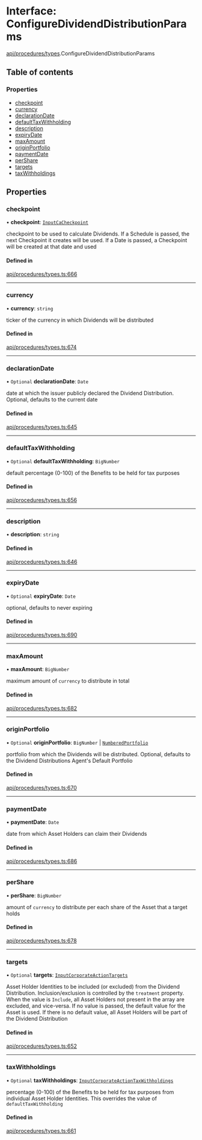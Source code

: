 # Interface: ConfigureDividendDistributionParams

[api/procedures/types](../wiki/api.procedures.types).ConfigureDividendDistributionParams

## Table of contents

### Properties

- [checkpoint](../wiki/api.procedures.types.ConfigureDividendDistributionParams#checkpoint)
- [currency](../wiki/api.procedures.types.ConfigureDividendDistributionParams#currency)
- [declarationDate](../wiki/api.procedures.types.ConfigureDividendDistributionParams#declarationdate)
- [defaultTaxWithholding](../wiki/api.procedures.types.ConfigureDividendDistributionParams#defaulttaxwithholding)
- [description](../wiki/api.procedures.types.ConfigureDividendDistributionParams#description)
- [expiryDate](../wiki/api.procedures.types.ConfigureDividendDistributionParams#expirydate)
- [maxAmount](../wiki/api.procedures.types.ConfigureDividendDistributionParams#maxamount)
- [originPortfolio](../wiki/api.procedures.types.ConfigureDividendDistributionParams#originportfolio)
- [paymentDate](../wiki/api.procedures.types.ConfigureDividendDistributionParams#paymentdate)
- [perShare](../wiki/api.procedures.types.ConfigureDividendDistributionParams#pershare)
- [targets](../wiki/api.procedures.types.ConfigureDividendDistributionParams#targets)
- [taxWithholdings](../wiki/api.procedures.types.ConfigureDividendDistributionParams#taxwithholdings)

## Properties

### checkpoint

• **checkpoint**: [`InputCaCheckpoint`](../wiki/api.entities.Asset.Checkpoints.types#inputcacheckpoint)

checkpoint to be used to calculate Dividends. If a Schedule is passed, the next Checkpoint it creates will be used.
  If a Date is passed, a Checkpoint will be created at that date and used

#### Defined in

[api/procedures/types.ts:666](https://github.com/PolymeshAssociation/polymesh-sdk/blob/07a4c5b0/src/api/procedures/types.ts#L666)

___

### currency

• **currency**: `string`

ticker of the currency in which Dividends will be distributed

#### Defined in

[api/procedures/types.ts:674](https://github.com/PolymeshAssociation/polymesh-sdk/blob/07a4c5b0/src/api/procedures/types.ts#L674)

___

### declarationDate

• `Optional` **declarationDate**: `Date`

date at which the issuer publicly declared the Dividend Distribution. Optional, defaults to the current date

#### Defined in

[api/procedures/types.ts:645](https://github.com/PolymeshAssociation/polymesh-sdk/blob/07a4c5b0/src/api/procedures/types.ts#L645)

___

### defaultTaxWithholding

• `Optional` **defaultTaxWithholding**: `BigNumber`

default percentage (0-100) of the Benefits to be held for tax purposes

#### Defined in

[api/procedures/types.ts:656](https://github.com/PolymeshAssociation/polymesh-sdk/blob/07a4c5b0/src/api/procedures/types.ts#L656)

___

### description

• **description**: `string`

#### Defined in

[api/procedures/types.ts:646](https://github.com/PolymeshAssociation/polymesh-sdk/blob/07a4c5b0/src/api/procedures/types.ts#L646)

___

### expiryDate

• `Optional` **expiryDate**: `Date`

optional, defaults to never expiring

#### Defined in

[api/procedures/types.ts:690](https://github.com/PolymeshAssociation/polymesh-sdk/blob/07a4c5b0/src/api/procedures/types.ts#L690)

___

### maxAmount

• **maxAmount**: `BigNumber`

maximum amount of `currency` to distribute in total

#### Defined in

[api/procedures/types.ts:682](https://github.com/PolymeshAssociation/polymesh-sdk/blob/07a4c5b0/src/api/procedures/types.ts#L682)

___

### originPortfolio

• `Optional` **originPortfolio**: `BigNumber` \| [`NumberedPortfolio`](../wiki/api.entities.NumberedPortfolio.NumberedPortfolio)

portfolio from which the Dividends will be distributed. Optional, defaults to the Dividend Distributions Agent's Default Portfolio

#### Defined in

[api/procedures/types.ts:670](https://github.com/PolymeshAssociation/polymesh-sdk/blob/07a4c5b0/src/api/procedures/types.ts#L670)

___

### paymentDate

• **paymentDate**: `Date`

date from which Asset Holders can claim their Dividends

#### Defined in

[api/procedures/types.ts:686](https://github.com/PolymeshAssociation/polymesh-sdk/blob/07a4c5b0/src/api/procedures/types.ts#L686)

___

### perShare

• **perShare**: `BigNumber`

amount of `currency` to distribute per each share of the Asset that a target holds

#### Defined in

[api/procedures/types.ts:678](https://github.com/PolymeshAssociation/polymesh-sdk/blob/07a4c5b0/src/api/procedures/types.ts#L678)

___

### targets

• `Optional` **targets**: [`InputCorporateActionTargets`](../wiki/types#inputcorporateactiontargets)

Asset Holder Identities to be included (or excluded) from the Dividend Distribution. Inclusion/exclusion is controlled by the `treatment`
  property. When the value is `Include`, all Asset Holders not present in the array are excluded, and vice-versa. If no value is passed,
  the default value for the Asset is used. If there is no default value, all Asset Holders will be part of the Dividend Distribution

#### Defined in

[api/procedures/types.ts:652](https://github.com/PolymeshAssociation/polymesh-sdk/blob/07a4c5b0/src/api/procedures/types.ts#L652)

___

### taxWithholdings

• `Optional` **taxWithholdings**: [`InputCorporateActionTaxWithholdings`](../wiki/types#inputcorporateactiontaxwithholdings)

percentage (0-100) of the Benefits to be held for tax purposes from individual Asset Holder Identities.
  This overrides the value of `defaultTaxWithholding`

#### Defined in

[api/procedures/types.ts:661](https://github.com/PolymeshAssociation/polymesh-sdk/blob/07a4c5b0/src/api/procedures/types.ts#L661)

